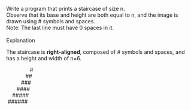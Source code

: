 Write a program that prints a staircase of size n.
<br/>
Observe that its base and height are both equal to n, and the image is drawn using # symbols and spaces. <br/>
Note: The last line must have 0 spaces in it.
<br/><br/>
Explanation <br/>

The staircase is __right-aligned__, composed of # symbols and spaces, and has a height and width of n=6.

 &nbsp;&nbsp;&nbsp;&nbsp;&nbsp;&nbsp;&nbsp;&nbsp;&nbsp;&nbsp;&nbsp;&nbsp;&nbsp;&nbsp;&nbsp;&nbsp;#
<br /> &nbsp;&nbsp;&nbsp;&nbsp;&nbsp;&nbsp;&nbsp;&nbsp;&nbsp;&nbsp;&nbsp;&nbsp;&nbsp;##
<br /> &nbsp;&nbsp;&nbsp;&nbsp;&nbsp;&nbsp;&nbsp;&nbsp;&nbsp;&nbsp;###
<br /> &nbsp;&nbsp;&nbsp;&nbsp;&nbsp;&nbsp;&nbsp;####
<br /> &nbsp;&nbsp;&nbsp;&nbsp;#####
<br /> &nbsp;######
